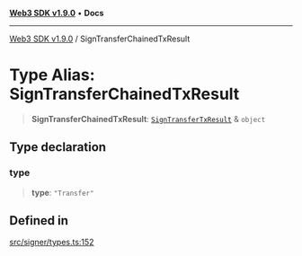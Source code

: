[**Web3 SDK v1.9.0**](../README.md) • **Docs**

***

[Web3 SDK v1.9.0](../globals.md) / SignTransferChainedTxResult

# Type Alias: SignTransferChainedTxResult

> **SignTransferChainedTxResult**: [`SignTransferTxResult`](../interfaces/SignTransferTxResult.md) & `object`

## Type declaration

### type

> **type**: `"Transfer"`

## Defined in

[src/signer/types.ts:152](https://github.com/Mystic-Nayy/alephium-web3/blob/ee41f5e0e7d7fb0b155fe62f05b2ac03772895ca/packages/web3/src/signer/types.ts#L152)
